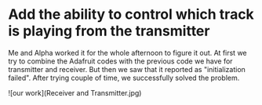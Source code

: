 # Add the ability to control which track is playing from the transmitter

Me and Alpha worked it for the whole afternoon to figure it out. At first we try to combine the Adafruit codes with the previous code we have for transmitter and receiver. But then we saw that it reported as "initialization failed".
After trying couple of time, we successfully solved the problem.

![our work](Receiver and Transmitter.jpg)
